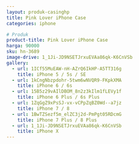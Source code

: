 ```yaml
---
layout: produk-casinghp
title: Pink Lover iPhone Case
categories: iphone

# Produk
product-title: Pink Lover iPhone Case
harga: 90000
sku: hn-3689
image-drive: 1_1Ji-JD9NSETJrxuEVAa86qk-K6CnVSb
gallery:
  - url: 1ICf55MuEAW-nH-AZrQ6IkHP-A5TT316g
    title: iPhone 5 / 5s / SE
  - url: 1kCngNbzpdohr-5twm6wNVQR9-FKpkXMA
    title: iPhone 6 / 6s
  - url: 15B5z29vAIlDBOM_8n2z3kIlm1fLEVy1f
    title: iPhone 6 Plus / 6s Plus
  - url: 1ZqGgZ9xPsSJ-vx-vCPpZqBZ0Wd--a7jz
    title: iPhone 7 / 8
  - url: 1BwTZSezf5m_elZC3j2d-PmPgt05RDcmG
    title: iPhone 7 Plus / 8 Plus
  - url: 1_1Ji-JD9NSETJrxuEVAa86qk-K6CnVSb
    title: iPhone X
---
```


